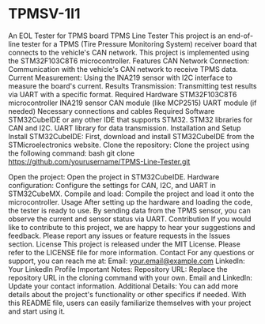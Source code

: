 # TPMSV-1I1
An EOL Tester for TPMS board
TPMS Line Tester
This project is an end-of-line tester for a TPMS (Tire Pressure Monitoring System) receiver board that connects to the vehicle's CAN network. This project is implemented using the STM32F103C8T6 microcontroller.
Features
CAN Network Connection: Communication with the vehicle's CAN network to receive TPMS data.
Current Measurement: Using the INA219 sensor with I2C interface to measure the board's current.
Results Transmission: Transmitting test results via UART with a specific format.
Required Hardware
STM32F103C8T6 microcontroller
INA219 sensor
CAN module (like MCP2515)
UART module (if needed)
Necessary connections and cables
Required Software
STM32CubeIDE or any other IDE that supports STM32.
STM32 libraries for CAN and I2C.
UART library for data transmission.
Installation and Setup
Install STM32CubeIDE: First, download and install STM32CubeIDE from the STMicroelectronics website.
Clone the repository: Clone the project using the following command:
bash
git clone https://github.com/yourusername/TPMS-Line-Tester.git

Open the project: Open the project in STM32CubeIDE.
Hardware configuration: Configure the settings for CAN, I2C, and UART in STM32CubeMX.
Compile and load: Compile the project and load it onto the microcontroller.
Usage
After setting up the hardware and loading the code, the tester is ready to use. By sending data from the TPMS sensor, you can observe the current and sensor status via UART.
Contribution
If you would like to contribute to this project, we are happy to hear your suggestions and feedback. Please report any issues or feature requests in the Issues section.
License
This project is released under the MIT License. Please refer to the LICENSE file for more information.
Contact
For any questions or support, you can reach me at:
Email: your.email@example.com
LinkedIn: Your LinkedIn Profile
Important Notes:
Repository URL: Replace the repository URL in the cloning command with your own.
Email and LinkedIn: Update your contact information.
Additional Details: You can add more details about the project's functionality or other specifics if needed.
With this README file, users can easily familiarize themselves with your project and start using it.

